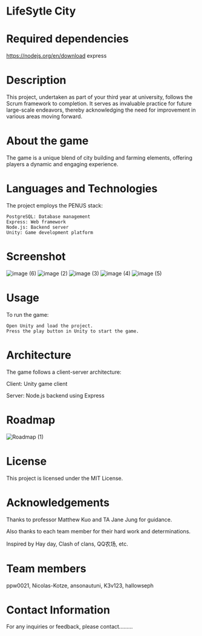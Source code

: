 # LifeSytle City

# Required dependencies
https://nodejs.org/en/download
express

# Description

This project, undertaken as part of your third year at university, follows the Scrum framework to completion. It serves as invaluable practice for future large-scale endeavors, thereby acknowledging the need for improvement in various areas moving forward.


# About the game

The game is a unique blend of city building and farming elements, offering players a dynamic and engaging experience.

# Languages and Technologies

The project employs the PENUS stack:

    PostgreSQL: Database management
    Express: Web framework
    Node.js: Backend server
    Unity: Game development platform

# Screenshot

![image (6)](https://github.com/ppw0021/2024-sta/assets/123932560/c019f5c8-7e67-4299-a677-8037afb534ca)
![image (2)](https://github.com/ppw0021/2024-sta/assets/123932560/7af3397a-f53f-443c-87d6-2153ea25df50)
![image (3)](https://github.com/ppw0021/2024-sta/assets/123932560/963565b9-da58-4cd6-b4c3-1f9a319a003d)
![image (4)](https://github.com/ppw0021/2024-sta/assets/123932560/d41a1ab0-31b1-4653-96b1-59e23ae18bd7)
![image (5)](https://github.com/ppw0021/2024-sta/assets/123932560/8a92fb64-ab05-4d04-83c3-282fc2c76adf)


# Usage

To run the game:

    Open Unity and load the project.
    Press the play button in Unity to start the game.

# Architecture
The game follows a client-server architecture:
  
  Client: Unity game client
  
  Server: Node.js backend using Express

# Roadmap

![Roadmap (1)](https://github.com/ppw0021/2024-sta/assets/123932560/6ce9beb2-8729-4195-a88c-b48bc0df06de)


# License

This project is licensed under the MIT License.

# Acknowledgements

 Thanks to professor Matthew Kuo and TA Jane Jung for guidance. 
 
 Also thanks to each team member for their hard work and determinations.
 

 Inspired by Hay day, Clash of clans, QQ农场, etc.

# Team members

ppw0021, Nicolas-Kotze, ansonautuni, K3v123, hallowseph

# Contact Information

For any inquiries or feedback, please contact......... 
